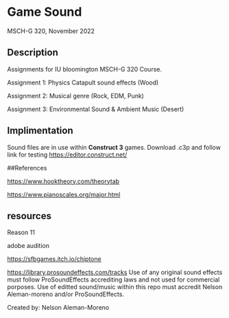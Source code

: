 # Game Sound
MSCH-G 320, November 2022


## Description
Assignments for IU bloomington MSCH-G 320 Course.

Assignment 1: Physics Catapult sound effects (Wood)

Assignment 2: Musical genre (Rock, EDM, Punk)

Assignment 3: Environmental Sound & Ambient Music (Desert)


## Implimentation
Sound files are in use within **Construct 3** games. Download .c3p and follow link for testing
https://editor.construct.net/

##References

https://www.hooktheory.com/theorytab

https://www.pianoscales.org/major.html

## resources

Reason 11

adobe audition 

https://sfbgames.itch.io/chiptone

https://library.prosoundeffects.com/tracks
Use of any original sound effects must follow ProSoundEffects accrediting laws and not used for commercial porposes.
Use of editted sound/music within this repo must accredit Nelson Aleman-moreno and/or ProSoundEffects.


Created by: Nelson Aleman-Moreno
